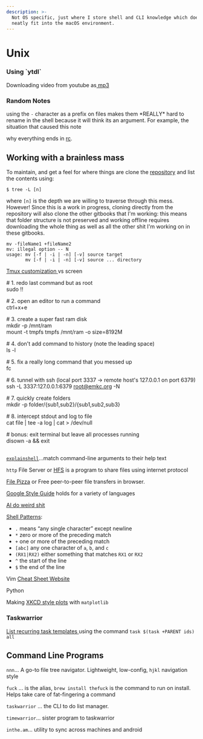 ```yaml
---
description: >-
  Not OS specific, just where I store shell and CLI knowledge which does not
  neatly fit into the macOS environment.
---
```


# Unix

### Using \`ytdl\`

Downloading video from youtube as[ mp3](https://askubuntu.com/questions/423508/can-i-directly-download-audio-using-youtube-dl)

### Random Notes

using the `-` character as a prefix on files makes them \*REALLY\* hard to rename in the shell because it will think its an argument. For example, the situation that caused this note

why everything ends in [rc](https://stackoverflow.com/questions/11030552/what-does-rc-mean-in-dot-files). 

## Working with a brainless mass

To maintain, and get a feel for where things are clone the [repository](https://github.com/nkintc/nkintc.github.io) and list the contents using:

```text
$ tree -L [n]
```

where `[n]` is the depth we are willing to traverse through this mess. However! Since this is a work in progress, cloning directly from the repository will also clone the other gitbooks that I'm working: this means that folder structure is not preserved and working offline requires downloading the whole thing as well as all the other shit I'm working on in these gitbooks.  

```text
mv -fileName1 +fileName2
mv: illegal option -- N
usage: mv [-f | -i | -n] [-v] source target
       mv [-f | -i | -n] [-v] source ... directory
```

[Tmux customization ](https://www.hamvocke.com/blog/a-guide-to-customizing-your-tmux-conf/)vs screen

  
\# 1. redo last command but as root  
sudo !!  
  
\# 2. open an editor to run a command  
ctrl+x+e  
  
\# 3. create a super fast ram disk  
mkdir -p /mnt/ram  
mount -t tmpfs tmpfs /mnt/ram -o size=8192M  
  
\# 4. don't add command to history \(note the leading space\)  
 ls -l  
  
\# 5. fix a really long command that you messed up  
fc  
  
\# 6. tunnel with ssh \(local port 3337 -&gt; remote host's 127.0.0.1 on port 6379\)  
ssh -L 3337:127.0.0.1:6379 [root@emkc.org](mailto:root@emkc.org) -N  
  
\# 7. quickly create folders  
mkdir -p folder/{sub1,sub2}/{sub1,sub2,sub3}  
  
\# 8. intercept stdout and log to file  
cat file \| tee -a log \| cat &gt; /dev/null  
  
\# bonus: exit terminal but leave all processes running  
disown -a && exit

## 

[`explainshell`](https://explainshell.com/)...match command-line arguments to their help text

 

`http` File Server or [HFS](https://www.rejetto.com/hfs/) is a program to share files using internet protocol

[File Pizza](https://file.pizza/) or Free peer-to-peer file transfers in browser.

[Google Style Guide](https://google.github.io/styleguide/) holds for a variety of languages 

[AI do weird shit](https://docs.google.com/spreadsheets/u/1/d/e/2PACX-1vRPiprOaC3HsCf5Tuum8bRfzYUiKLRqJmbOoC-32JorNdfyTiRRsR7Ea5eWtvsWzuxo8bjOxCG84dAg/pubhtml)

[Shell Patterns](https://missing.csail.mit.edu/2020/data-wrangling/):

* `.` means “any single character” except newline
* `*` zero or more of the preceding match
* `+` one or more of the preceding match
* `[abc]` any one character of `a`, `b`, and `c`
* `(RX1|RX2)` either something that matches `RX1` or `RX2`
* `^` the start of the line
* `$` the end of the line

Vim [Cheat Sheet Website ](http://www.viemu.com/a_vi_vim_graphical_cheat_sheet_tutorial.html)

Python

Making [XKCD style plots](https://jakevdp.github.io/blog/2012/10/07/xkcd-style-plots-in-matplotlib/) with `matplotlib`

### Taskwarrior 

[List recurring task templates ](https://groups.google.com/forum/#!msg/taskwarrior-user/4NevH843nWs/gyaz4I_TDQAJ)using the command `task $(task +PARENT ids) all`

## Command Line Programs 

`nnn`... A go-to file tree navigator. Lightweight, low-config, `hjkl` navigation style

`fuck` ... is the alias, `brew install thefuck` is the command to run on install. Helps take care of fat-fingering a command

`taskwarrior` ... the CLI to do list manager. 

`timewarrior`... sister program to taskwarrior

`inthe.am`... utility to sync across machines and android 



